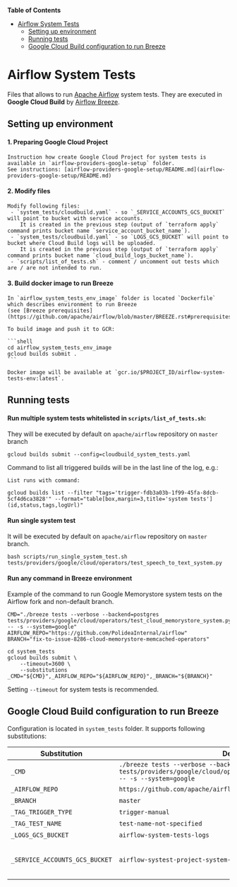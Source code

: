 <!--
 Licensed to the Apache Software Foundation (ASF) under one
 or more contributor license agreements.  See the NOTICE file
 distributed with this work for additional information
 regarding copyright ownership.  The ASF licenses this file
 to you under the Apache License, Version 2.0 (the
 "License"); you may not use this file except in compliance
 with the License.  You may obtain a copy of the License at

   http://www.apache.org/licenses/LICENSE-2.0

 Unless required by applicable law or agreed to in writing,
 software distributed under the License is distributed on an
 "AS IS" BASIS, WITHOUT WARRANTIES OR CONDITIONS OF ANY
 KIND, either express or implied.  See the License for the
 specific language governing permissions and limitations
 under the License.
-->

<!-- START doctoc generated TOC please keep comment here to allow auto update -->
<!-- DON'T EDIT THIS SECTION, INSTEAD RE-RUN doctoc TO UPDATE -->
**Table of Contents**

- [Airflow System Tests](#airflow-system-tests)
  - [Setting up environment](#setting-up-environment)
  - [Running tests](#running-tests)
  - [Google Cloud Build configuration to run Breeze](#google-cloud-build-configuration-to-run-breeze)

<!-- END doctoc generated TOC please keep comment here to allow auto update -->

# Airflow System Tests

Files that allows to run [Apache Airflow](https://github.com/apache/) system tests.
They are executed in **Google Cloud Build** by [Airflow Breeze](https://github.com/apache/airflow/blob/master/BREEZE.rst).

## Setting up environment

#### 1. Preparing Google Cloud Project

    Instruction how create Google Cloud Project for system tests is available in `airflow-providers-google-setup` folder.
    See instructions: [airflow-providers-google-setup/README.md](airflow-providers-google-setup/README.md)

#### 2. Modify files

    Modify following files:
     - `system_tests/cloudbuild.yaml` - so `_SERVICE_ACCOUNTS_GCS_BUCKET` will point to bucket with service accounts.
        It is created in the previous step (output of `terraform apply` command prints bucket name `service_account_bucket_name`).
     - `system_tests/cloudbuild.yaml` - so `LOGS_GCS_BUCKET` will point to bucket where Cloud Build logs will be uploaded.
        It is created in the previous step (output of `terraform apply` command prints bucket name `cloud_build_logs_bucket_name`).
     - `scripts/list_of_tests.sh` - comment / uncomment out tests which are / are not intended to run.

#### 3. Build docker image to run Breeze

    In `airflow_system_tests_env_image` folder is located `Dockerfile` which describes environment to run Breeze
    (see [Breeze prerequisites](https://github.com/apache/airflow/blob/master/BREEZE.rst#prerequisites)).

    To build image and push it to GCR:

    ```shell
    cd airflow_system_tests_env_image
    gcloud builds submit .
    ```

    Docker image will be available at `gcr.io/$PROJECT_ID/airflow-system-tests-env:latest`.

## Running tests

#### Run multiple system tests whitelisted in `scripts/list_of_tests.sh`:

They will be executed by default on `apache/airflow` repository on `master` branch

```shell
gcloud builds submit --config=cloudbuild_system_tests.yaml
```

Command to list all triggered builds will be in the last line of the log, e.g.:
```shell
List runs with command:

gcloud builds list --filter "tags='trigger-fdb3a03b-1f99-45fa-8dcb-5cf4d6ca3828'" --format="table[box,margin=3,title='system tests'](id,status,tags,logUrl)"
```

#### Run single system test

It will be executed by default on `apache/airflow` repository on `master` branch.

```shell
bash scripts/run_single_system_test.sh tests/providers/google/cloud/operators/test_speech_to_text_system.py
```

#### Run any command in Breeze environment

Example of the command to run Google Memorystore system tests on the Airflow fork and non-default branch.

```shell
CMD="./breeze tests --verbose --backend=postgres tests/providers/google/cloud/operators/test_cloud_memorystore_system.py -- -s --system=google"
AIRFLOW_REPO="https://github.com/PolideaInternal/airflow"
BRANCH="fix-to-issue-8286-cloud-memorystore-memcached-operators"

cd system_tests
gcloud builds submit \
    --timeout=3600 \
    --substitutions _CMD="${CMD}",_AIRFLOW_REPO="${AIRFLOW_REPO}",_BRANCH="${BRANCH}"
```

Setting `--timeout` for system tests is recommended.

## Google Cloud Build configuration to run Breeze

Configuration is located in `system_tests` folder. It supports following substitutions:

| Substitution                   | Default value                                                                                                                              | Description                                                                                                                                                                                                                                           |
|--------------------------------|--------------------------------------------------------------------------------------------------------------------------------------------|-------------------------------------------------------------------------------------------------------------------------------------------------------------------------------------------------------------------------------------------------------|
| `_CMD`                         | `./breeze tests --verbose --backend=postgres tests/providers/google/cloud/operators/test_natural_language_system.py -- -s --system=google` | Bash command run in `airflow-system-tests-env`.  See [Docker image to run Breeze](#docker-image-to-run-breeze)                                                                                                                                        |
| `_AIRFLOW_REPO`                | `https://github.com/apache/airflow`                                                                                                        | URL of the Airflow git repository.                                                                                                                                                                                                                    |
| `_BRANCH`                      | `master`                                                                                                                                   | Name of the branch to checkout.                                                                                                                                                                                                                       |
| `_TAG_TRIGGER_TYPE`            | `trigger-manual`                                                                                                                           | Tag added do GCB build                                                                                                                                                                                                                                |
| `_TAG_TEST_NAME`               | `test-name-not-specified`                                                                                                                  | Tag added do GCB build                                                                                                                                                                                                                                |
| `_LOGS_GCS_BUCKET`             | `airflow-system-tests-logs`                                                                                                                | GCS bucket where tests logs are uploaded                                                                                                                                                                                                              |
| `_SERVICE_ACCOUNTS_GCS_BUCKET` | `airflow-systest-project-system-tests-rlugtuhw`                                                                                           | GCS bucket where service accounts keys are stored (it is output from `airflow-providers-google-setup/terraform/modules/service_accounts_setup/outputs.tf`, see: [airflow-providers-google-setup/README.md](airflow-providers-google-setup/README.md)) |
